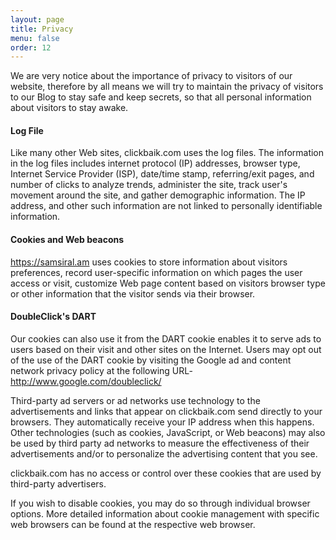 ```yaml
---
layout: page
title: Privacy
menu: false
order: 12
---
```


We are very notice about the importance of privacy to visitors of our website, therefore by all means we will try to maintain the privacy of visitors to our Blog to stay safe and keep secrets, so that all personal information about visitors to stay awake.

#### Log File
Like many other Web sites, clickbaik.com uses the log files. The information in the log files includes internet protocol (IP) addresses, browser type, Internet Service Provider (ISP), date/time stamp, referring/exit pages, and number of clicks to analyze trends, administer the site, track user's movement around the site, and gather demographic information. The IP address, and other such information are not linked to personally identifiable information.

#### Cookies and Web beacons
https://samsiral.am uses cookies to store information about visitors preferences, record user-specific information on which pages the user access or visit, customize Web page content based on visitors browser type or other information that the visitor sends via their browser.

#### DoubleClick's DART
Our cookies can also use it from the DART cookie enables it to serve ads to users based on their visit and other sites on the Internet. Users may opt out of the use of the DART cookie by visiting the Google ad and content network privacy policy at the following URL- http://www.google.com/doubleclick/

Third-party ad servers or ad networks use technology to the advertisements and links that appear on clickbaik.com send directly to your browsers. They automatically receive your IP address when this happens. Other technologies (such as cookies, JavaScript, or Web beacons) may also be used by third party ad networks to measure the effectiveness of their advertisements and/or to personalize the advertising content that you see.

clickbaik.com has no access or control over these cookies that are used by third-party advertisers.

If you wish to disable cookies, you may do so through individual browser options. More detailed information about cookie management with specific web browsers can be found at the respective web browser.
